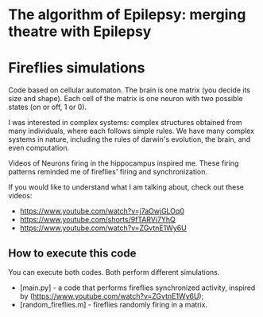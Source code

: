 # The algorithm of Epilepsy: merging theatre with Epilepsy
# Fireflies simulations

Code based on cellular automaton.
The brain is one matrix (you decide its size and shape). Each cell of the matrix is one neuron with two possible states (on or off, 1 or 0).

I was interested in complex systems: complex structures obtained from many individuals, where each follows simple rules.
We have many complex systems in nature, including the rules of darwin's evolution, the brain, and even computation.

Videos of Neurons firing in the hippocampus inspired me. These firing patterns reminded me of fireflies' firing and synchronization.

If you would like to understand what I am talking about, check out these videos:
- https://www.youtube.com/watch?v=j7aOwjGLOq0
- https://www.youtube.com/shorts/9fTARVi7YhQ
- https://www.youtube.com/watch?v=ZGvtnE1Wy6U 


## How to execute this code

You can execute both codes. Both perform different simulations. 

- [main.py] - a code that performs fireflies synchronized activity, inspired by (https://www.youtube.com/watch?v=ZGvtnE1Wy6U);
- [random_fireflies.m] - fireflies randomly firing in a matrix.
